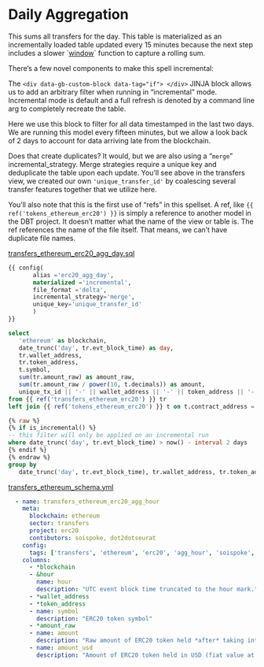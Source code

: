 # Daily Aggregation

This sums all transfers for the day. This table is materialized as an incrementally loaded table updated every 15 minutes because the next step includes a slower \`[window](https://spark.apache.org/docs/latest/sql-ref-syntax-qry-select-window.html)\` function to capture a rolling sum.

There’s a few novel components to make this spell incremental:

The `<div data-gb-custom-block data-tag="if"> </div>` JINJA block allows us to add an arbitrary filter when running in “incremental” mode. Incremental mode is default and a full refresh is denoted by a command line arg to completely recreate the table.

Here we use this block to filter for all data timestamped in the last two days. We are running this model every fifteen minutes, but we allow a look back of 2 days to account for data arriving late from the blockchain.

Does that create duplicates? It would, but we are also using a “`merge`” incremental\_strategy. Merge strategies require a unique key and deduplicate the table upon each update. You’ll see above in the transfers view, we created our own `'unique_transfer_id'` by coalescing several transfer features together that we utilize here.

You’ll also note that this is the first use of “refs” in this spellset. A ref, like `{{ ref('tokens_ethereum_erc20') }}` is simply a reference to another model in the DBT project. It doesn’t matter what the name of the view or table is. The ref references the name of the file itself. That means, we can’t have duplicate file names.

[transfers\_ethereum\_erc20\_agg\_day.sql](https://github.com/duneanalytics/spellbook/blob/master/spellbook/models/transfers/ethereum/erc20/transfers\_ethereum\_erc20\_agg\_day.sql)

```sql
{{ config(
       alias ='erc20_agg_day',
       materialized ='incremental',
       file_format ='delta',
       incremental_strategy='merge',
       unique_key='unique_transfer_id'
       )
}}

select
   'ethereum' as blockchain,
   date_trunc('day', tr.evt_block_time) as day,
   tr.wallet_address,
   tr.token_address,
   t.symbol,
   sum(tr.amount_raw) as amount_raw,
   sum(tr.amount_raw / power(10, t.decimals)) as amount,
   unique_tx_id || '-' || wallet_address || '-' || token_address || '-' || sum(tr.amount_raw)::string as unique_transfer_id
from {{ ref('transfers_ethereum_erc20') }} tr
left join {{ ref('tokens_ethereum_erc20') }} t on t.contract_address = tr.token_address

{% raw %}
{% if is_incremental() %}
-- this filter will only be applied on an incremental run
where date_trunc('day', tr.evt_block_time) > now() - interval 2 days
{% endif %}
{% endraw %}
group by
   date_trunc('day', tr.evt_block_time), tr.wallet_address, tr.token_address, t.symbol,unique_tx_id
```

[transfers\_ethereum\_schema.yml](https://github.com/duneanalytics/spellbook/blob/master/spellbook/models/transfers/ethereum/transfers\_ethereum\_schema.yml)

```yaml
  - name: transfers_ethereum_erc20_agg_hour
    meta:
      blockchain: ethereum
      sector: transfers
      project: erc20
      contibutors: soispoke, dot2dotseurat
    config:
      tags: ['transfers', 'ethereum', 'erc20', 'agg_hour', 'soispoke', 'dot2dotseurat']
    columns:
      - *blockchain
      - &hour
        name: hour
        description: "UTC event block time truncated to the hour mark."
      - *wallet_address
      - *token_address
      - name: symbol
        description: "ERC20 token symbol"
      - *amount_raw
      - name: amount
        description: "Raw amount of ERC20 token held *after* taking into account token decimals"
      - name: amount_usd
        description: "Amount of ERC20 token held in USD (fiat value at time of transaction)"
```
